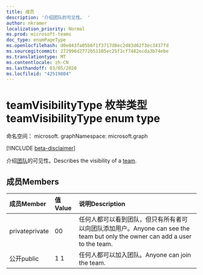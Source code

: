 ```yaml
---
title: 成员
description: '介绍团队的可见性。 '
author: nkramer
localization_priority: Normal
ms.prod: microsoft-teams
doc_type: enumPageType
ms.openlocfilehash: d0e043fa05b6f1f3717d8ec2d83d62f3ec3437fd
ms.sourcegitcommit: 272996d2772b51105ec25f1cf7482ecda3b74ebe
ms.translationtype: MT
ms.contentlocale: zh-CN
ms.lasthandoff: 03/05/2020
ms.locfileid: "42519804"
---
```

# <a name="teamvisibilitytype-enum-type"></a><span data-ttu-id="5a487-103">teamVisibilityType 枚举类型</span><span class="sxs-lookup"><span data-stu-id="5a487-103">teamVisibilityType enum type</span></span>

<span data-ttu-id="5a487-104">命名空间： microsoft. graph</span><span class="sxs-lookup"><span data-stu-id="5a487-104">Namespace: microsoft.graph</span></span>

[!INCLUDE [beta-disclaimer](../../includes/beta-disclaimer.md)]

<span data-ttu-id="5a487-105">介绍[团队](../resources/team.md)的可见性。</span><span class="sxs-lookup"><span data-stu-id="5a487-105">Describes the visibility of a [team](../resources/team.md).</span></span> 

## <a name="members"></a><span data-ttu-id="5a487-106">成员</span><span class="sxs-lookup"><span data-stu-id="5a487-106">Members</span></span>

| <span data-ttu-id="5a487-107">成员</span><span class="sxs-lookup"><span data-stu-id="5a487-107">Member</span></span> | <span data-ttu-id="5a487-108">值</span><span class="sxs-lookup"><span data-stu-id="5a487-108">Value</span></span>| <span data-ttu-id="5a487-109">说明</span><span class="sxs-lookup"><span data-stu-id="5a487-109">Description</span></span> |
|:---------------|:--------|:----------|
|<span data-ttu-id="5a487-110">private</span><span class="sxs-lookup"><span data-stu-id="5a487-110">private</span></span>|<span data-ttu-id="5a487-111">0</span><span class="sxs-lookup"><span data-stu-id="5a487-111">0</span></span>|<span data-ttu-id="5a487-112">任何人都可以看到团队，但只有所有者可以向团队添加用户。</span><span class="sxs-lookup"><span data-stu-id="5a487-112">Anyone can see the team but only the owner can add a user to the team.</span></span>|
|<span data-ttu-id="5a487-113">公开</span><span class="sxs-lookup"><span data-stu-id="5a487-113">public</span></span>|<span data-ttu-id="5a487-114">1 </span><span class="sxs-lookup"><span data-stu-id="5a487-114">1</span></span>|<span data-ttu-id="5a487-115">任何人都可以加入团队。</span><span class="sxs-lookup"><span data-stu-id="5a487-115">Anyone can join the team.</span></span>|
